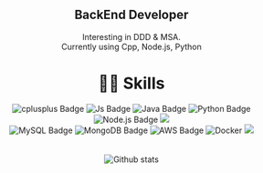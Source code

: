 

<div align="center">
 
## BackEnd Developer 
Interesting in DDD & MSA. </br>
Currently using Cpp, Node.js, Python 


 

# 👩‍💻 Skills

  
![cplusplus Badge](https://img.shields.io/badge/c++-3776AB?style=flat&logo=cplusplus&logoColor=white) 
![Js Badge](https://img.shields.io/badge/JavaScript-F7DF1E?style=flat&logo=JavaScript&logoColor=white) 
![Java Badge](https://img.shields.io/badge/Java-007396?style=flat&logo=Java8&logoColor=white)
![Python Badge](https://img.shields.io/badge/Python-007394?style=flat&logo=Python&logoColor=white)
![Node.js Badge](https://img.shields.io/badge/Node.js-339933?style=flat&logo=Node.js&logoColor=white) 
<img src="https://img.shields.io/badge/Spring Boot-6DB33F?style=flat&logo=Spring Boot&logoColor=white"/>   
![MySQL Badge](https://img.shields.io/badge/MySQL-4479A1?style=flat&logo=MySQL&logoColor=white) 
![MongoDB Badge](https://img.shields.io/badge/MongoDB-47A248?style=flat&logo=MongoDB&logoColor=white) 
![AWS Badge](https://img.shields.io/badge/Amazon_AWS-232F3E?style=flat&logo=amazonaws&logoColor=white)
![Docker](https://img.shields.io/badge/Docker-2496ED?style=flat&logo=Docker&logoColor=white)
<img src="https://img.shields.io/badge/GitHub Actions-2088FF?style=flat&logo=GitHub Actions&logoColor=white"/>
<br/>
 　
 
<div/>
  
![Github stats](https://github-readme-stats.vercel.app/api?username=enaa99&show_icons=true&theme=gruvbox)

</div>

</div>
